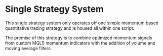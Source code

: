 # Single Strategy System

This single strategy system only operates off one simple momentum based quantitative trading strategy and is housed all within one script.

The premise of this strategy is to combine optimized momentum signals from custom MQL5 momentum indicators with the addition of volume and moving average filters.
